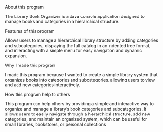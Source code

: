 About this program

The Library Book Organizer is a Java console application designed to manage books and categories in a hierarchical structure.

Features of this program

Allows users to manage a hierarchical library structure by adding categories and subcategories, displaying the full catalog in an indented tree format, and interacting with a simple menu for easy navigation and dynamic expansion.

Why I made this program

I made this program because I wanted to create a simple library system that organizes books into categories and subcategories, allowing users to view and add new categories interactively.

How this program help to others

This program can help others by providing a simple and interactive way to organize and manage a library’s book categories and subcategories. It allows users to easily navigate through a hierarchical structure, add new categories, and maintain an organized system, which can be useful for small libraries, bookstores, or personal collections
